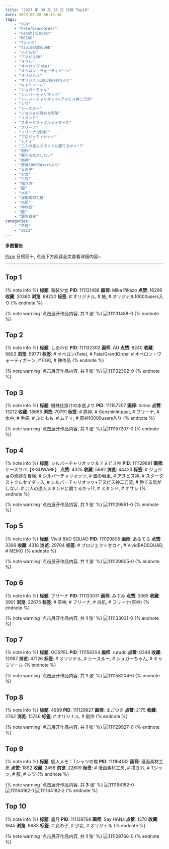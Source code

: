 ```yaml
---
title: "2023 年 08 月 26 日 日榜 Top10"
date: 2023-08-28 06:15:16
tags:
    - "FGO"
    - "Fate/GrandOrder"
    - "GenshinImpact"
    - "MEIKO"
    - "Tシャツ"
    - "VividBADSQUAD"
    - "ふともも"
    - "アヌビス神"
    - "オサレ"
    - "オベロン(Fate)"
    - "オベロン・ヴォーティガーン"
    - "オリジナル"
    - "オリジナル10000users入り"
    - "キャミソール"
    - "シュガーちゃん"
    - "シルバーチャリオッツ"
    - "シルバーチャリオッツ+アヌビス神二刀流"
    - "シワ"
    - "シースルー"
    - "ジョジョの奇妙な冒険"
    - "スタンド"
    - "スターダストクルセイダース"
    - "フリーナ"
    - "フリーナ(原神)"
    - "プロジェクトセカイ"
    - "ムチィ"
    - "二人の達人スタンドに勝てるかァ!?"
    - "創作"
    - "勝てる気がしない"
    - "原神"
    - "原神10000users入り"
    - "女の子"
    - "少女"
    - "手袋"
    - "描き方"
    - "服"
    - "水中"
    - "漫画素材工房"
    - "白肌"
    - "神作品"
    - "腋"
    - "銀の戦車"
categories:
    - "日榜"
    - "2023"
---
```


<i class="fa fa-triangle-exclamation"></i>**多图警告**<i class="fa fa-triangle-exclamation"></i>

[Pixiv](https://www.pixiv.net/) 日榜前十, 点击下方阅读全文查看详细内容~

<!-- more -->

---

## Top 1

{% note info %}
**标题**: 和装少女
**PID**: 111131488 **画师**: Mika Pikazo
**点赞**: 16296 **收藏**: 20360 **浏览**: 89220
**标签**: # オリジナル, # 腋, # オリジナル10000users入り
{% endnote %}

{% note warning '点击展开作品内容, 共 **1** 张' %}
![111131488-0](https://i.pixiv.re/img-original/img/2023/08/25/00/42/03/111131488_p0.jpg)
{% endnote %}

## Top 2

{% note info %}
**标题**: しあわせ
**PID**: 111132302 **画师**: AU
**点赞**: 8240 **收藏**: 9803 **浏览**: 59771
**标签**: # オベロン(Fate), # Fate/GrandOrder, # オベロン・ヴォーティガーン, # FGO, # 神作品
{% endnote %}

{% note warning '点击展开作品内容, 共 **1** 张' %}
![111132302-0](https://i.pixiv.re/img-original/img/2023/08/25/01/13/25/111132302_p0.png)
{% endnote %}

## Top 3

{% note info %}
**标题**: 機械仕掛けの水底より
**PID**: 111157207 **画师**: torino
**点赞**: 13212 **收藏**: 18665 **浏览**: 70791
**标签**: # 原神, # GenshinImpact, # フリーナ, # 水中, # 手袋, # ふともも, # ムチィ, # 原神10000users入り
{% endnote %}

{% note warning '点击展开作品内容, 共 **1** 张' %}
![111157207-0](https://i.pixiv.re/img-original/img/2023/08/26/00/00/43/111157207_p0.jpg)
{% endnote %}

## Top 4

{% note info %}
**标题**: シルバーチャリオッツ＆アヌビス神
**PID**: 111129891 **画师**: ケースワベ【K-SUWABE】
**点赞**: 4325 **收藏**: 5682 **浏览**: 44423
**标签**: # ジョジョの奇妙な冒険, # シルバーチャリオッツ, # 銀の戦車, # アヌビス神, # スターダストクルセイダース, # シルバーチャリオッツ+アヌビス神二刀流, # 勝てる気がしない, # 二人の達人スタンドに勝てるかァ!?, # スタンド, # オサレ
{% endnote %}

{% note warning '点击展开作品内容, 共 **1** 张' %}
![111129891-0](https://i.pixiv.re/img-original/img/2023/08/25/00/00/52/111129891_p0.jpg)
{% endnote %}

## Top 5

{% note info %}
**标题**: Vivid BAD SQUAD
**PID**: 111129805 **画师**: あるてら
**点赞**: 3396 **收藏**: 4318 **浏览**: 29704
**标签**: # プロジェクトセカイ, # VividBADSQUAD, # MEIKO
{% endnote %}

{% note warning '点击展开作品内容, 共 **1** 张' %}
![111129805-0](https://i.pixiv.re/img-original/img/2023/08/25/00/00/15/111129805_p0.png)
{% endnote %}

## Top 6

{% note info %}
**标题**: フリーナ
**PID**: 111133031 **画师**: みすみ
**点赞**: 3065 **收藏**: 3901 **浏览**: 22675
**标签**: # 原神, # フリーナ, # 白肌, # フリーナ(原神)
{% endnote %}

{% note warning '点击展开作品内容, 共 **1** 张' %}
![111133031-0](https://i.pixiv.re/img-original/img/2023/08/25/01/50/44/111133031_p0.png)
{% endnote %}

## Top 7

{% note info %}
**标题**: GOSPEL
**PID**: 111158204 **画师**: rurudo
**点赞**: 9348 **收藏**: 12067 **浏览**: 47126
**标签**: # オリジナル, # シースルー, # シュガーちゃん, # キャミソール
{% endnote %}

{% note warning '点击展开作品内容, 共 **1** 张' %}
![111158204-0](https://i.pixiv.re/img-original/img/2023/08/26/00/21/40/111158204_p0.png)
{% endnote %}

## Top 8

{% note info %}
**标题**: 4989
**PID**: 111129927 **画师**: まごつき
**点赞**: 2175 **收藏**: 2762 **浏览**: 15746
**标签**: # オリジナル, # 創作
{% endnote %}

{% note warning '点击展开作品内容, 共 **1** 张' %}
![111129927-0](https://i.pixiv.re/img-original/img/2023/08/25/00/01/09/111129927_p0.png)
{% endnote %}

## Top 9

{% note info %}
**标题**: 個人メモ：Tシャツの襟
**PID**: 111164182 **画师**: 漫画素材工房
**点赞**: 1892 **收藏**: 2458 **浏览**: 22609
**标签**: # 漫画素材工房, # 描き方, # Tシャツ, # 服, # シワ
{% endnote %}

{% note warning '点击展开作品内容, 共 **3** 张' %}
![111164182-0](https://i.pixiv.re/img-original/img/2023/08/26/07/00/23/111164182_p0.jpg)
![111164182-1](https://i.pixiv.re/img-original/img/2023/08/26/07/00/23/111164182_p1.jpg)
![111164182-2](https://i.pixiv.re/img-original/img/2023/08/26/07/00/23/111164182_p2.jpg)
{% endnote %}

## Top 10

{% note info %}
**标题**: 畫月
**PID**: 111129768 **画师**: Say HANa
**点赞**: 1370 **收藏**: 1845 **浏览**: 8683
**标签**: # 女の子, # 少女, # オリジナル
{% endnote %}

{% note warning '点击展开作品内容, 共 **1** 张' %}
![111129768-0](https://i.pixiv.re/img-original/img/2023/08/25/00/00/06/111129768_p0.png)
{% endnote %}
